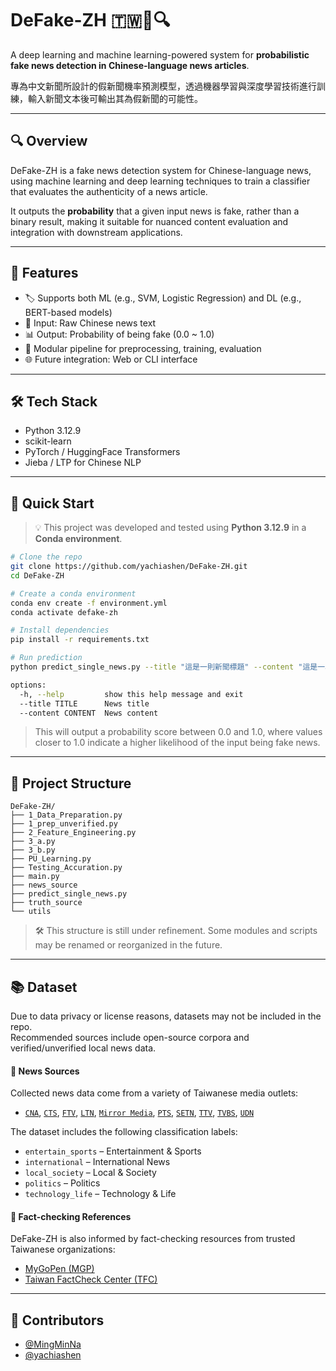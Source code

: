 # DeFake-ZH 🇹🇼📰🔍

A deep learning and machine learning-powered system for **probabilistic fake news detection in Chinese-language news articles**.  
  
專為中文新聞所設計的假新聞機率預測模型，透過機器學習與深度學習技術進行訓練，輸入新聞文本後可輸出其為假新聞的可能性。

---

## 🔍 Overview

DeFake-ZH is a fake news detection system for Chinese-language news, using machine learning and deep learning techniques to train a classifier that evaluates the authenticity of a news article.
  
It outputs the **probability** that a given input news is fake, rather than a binary result, making it suitable for nuanced content evaluation and integration with downstream applications.

---

## 🧠 Features

- 🏷️ Supports both ML (e.g., SVM, Logistic Regression) and DL (e.g., BERT-based models)
- 🧾 Input: Raw Chinese news text
- 📊 Output: Probability of being fake (0.0 ~ 1.0)
- 🧪 Modular pipeline for preprocessing, training, evaluation
- 🌐 Future integration: Web or CLI interface

---

## 🛠️ Tech Stack

- Python 3.12.9
- scikit-learn
- PyTorch / HuggingFace Transformers
- Jieba / LTP for Chinese NLP

---

## 🚀 Quick Start

> 💡 This project was developed and tested using **Python 3.12.9** in a **Conda environment**.  


```bash
# Clone the repo
git clone https://github.com/yachiashen/DeFake-ZH.git
cd DeFake-ZH

# Create a conda environment
conda env create -f environment.yml
conda activate defake-zh

# Install dependencies
pip install -r requirements.txt

# Run prediction
python predict_single_news.py --title "這是一則新聞標題" --content "這是一段新聞內容"

options:
  -h, --help         show this help message and exit
  --title TITLE      News title
  --content CONTENT  News content

```
  
> This will output a probability score between 0.0 and 1.0, where values closer to 1.0 indicate a higher likelihood of the input being fake news.

---

## 📁 Project Structure

```text
DeFake-ZH/
├── 1_Data_Preparation.py
├── 1_prep_unverified.py
├── 2_Feature_Engineering.py
├── 3_a.py
├── 3_b.py
├── PU_Learning.py
├── Testing_Accuration.py
├── main.py
├── news_source
├── predict_single_news.py
├── truth_source
└── utils
```
  
> 🛠️ This structure is still under refinement. Some modules and scripts may be renamed or reorganized in the future.  

---

## 📚 Dataset

Due to data privacy or license reasons, datasets may not be included in the repo.  
Recommended sources include open-source corpora and verified/unverified local news data.  

#### 📍 News Sources

Collected news data come from a variety of Taiwanese media outlets:

- [`CNA`](https://www.cna.com.tw/), [`CTS`](https://news.cts.com.tw/), [`FTV`](https://www.ftvnews.com.tw/), [`LTN`](https://news.ltn.com.tw/), [`Mirror Media`](https://www.mirrormedia.mg/), [`PTS`](https://news.pts.org.tw/), [`SETN`](https://www.setn.com/), [`TTV`](https://www.ttv.com.tw/), [`TVBS`](https://news.tvbs.com.tw/), [`UDN`](https://udn.com/)  

The dataset includes the following classification labels:

- `entertain_sports` – Entertainment & Sports
- `international` – International News
- `local_society` – Local & Society
- `politics` – Politics
- `technology_life` – Technology & Life


#### 📍 Fact-checking References

DeFake-ZH is also informed by fact-checking resources from trusted Taiwanese organizations:

- [MyGoPen (MGP)](https://www.mygopen.com/)
- [Taiwan FactCheck Center (TFC)](https://tfc-taiwan.org.tw/)

---

## 🙌 Contributors

- [@MingMinNa](https://github.com/MingMinNa)  
- [@yachiashen](https://github.com/yachiashen)  
